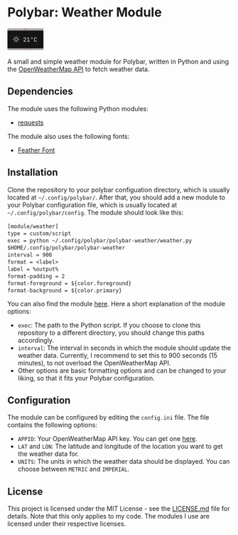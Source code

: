 # Polybar: Weather Module

![Weather Module](/other/images/weather-module.png)

A small and simple weather module for Polybar, written in Python and using the [OpenWeatherMap API](https://openweathermap.org/api) to fetch weather data.

## Dependencies

The module uses the following Python modules:
- [requests](https://pypi.org/project/requests/)

The module also uses the following fonts:
- [Feather Font](https://github.com/AT-UI/feather-font)

## Installation

Clone the repository to your polybar configuation directory, which is usually located at `~/.config/polybar/`.
After that, you should add a new module to your Polybar configuration file, which is usually located at `~/.config/polybar/config`. The module should look like this:

```
[module/weather]
type = custom/script
exec = python ~/.config/polybar/polybar-weather/weather.py $HOME/.config/polybar/polybar-weather
interval = 900 
format = <label>
label = %output%
format-padding = 2
format-foreground = ${color.foreground}
format-background = ${color.primary}

```

You can also find the module [here](/weather.ini). Here a short explanation of the module options:
- `exec`: The path to the Python script. If you choose to clone this repository to a different directory, you should change this paths accordingly.
- `interval`: The interval in seconds in which the module should update the weather data. Currently, I recommend to set this to 900 seconds (15 minutes), to not overload the OpenWeatherMap API.
- Other options are basic formatting options and can be changed to your liking, so that it fits your Polybar configuration.


## Configuration

The module can be configured by editing the `config.ini` file. The file contains the following options:

- `APPID`: Your OpenWeatherMap API key. You can get one [here](https://openweathermap.org/).
- `LAT` and `LON`: The latitude and longitude of the location you want to get the weather data for.
- `UNITS`: The units in which the weather data should be displayed. You can choose between `METRIC` and `IMPERIAL`.

## License

This project is licensed under the MIT License - see the [LICENSE.md](/LICENSE.md) file for details. Note that this only applies to my code. The modules I use are licensed under their respective licenses.
